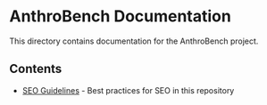 # AnthroΒench Documentation

This directory contains documentation for the AnthroΒench project.

## Contents

- [SEO Guidelines](./seo-guidelines.md) - Best practices for SEO in this repository 